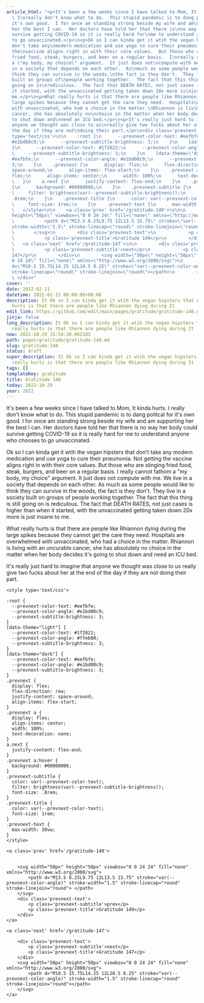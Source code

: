 ```yaml
---
article_html: "<p>It's been a few weeks since I have talked to Mom, It kinda hurts.
  \ I\nreally don't know what to do.  This stupid pandemic is to dang politcal\nfor
  it's own good.  I for once am standing strong beside my wife and am\nsupporting
  her the best I can.  Her doctors have told her that there is\nno way her body could
  survive getting COVID-19 so it is really hard for\nme to understand anyone who chooses
  to go unvaccinated.</p>\n<p>Ok so I can kinda get it wtih the vegan hipsters that
  don't take any\nmodern medication and use yoga to cure their pneumonia.  Not getting
  the\nvaccine aligns right in with their core values.  But those who are\nslinging
  fried food, steak, burgers, and beer on a regular basis.  I\nreally cannot fathom
  a \"my body, my choice\" argument.  It just does not\ncompute with me.  We live
  in a society that depends on each other.  As\nmuch as some people would like to
  think they can survive in the woods,\nthe fact is they don't.  They live in a society
  built on groups of\npeople working together.  The fact that this thing is still
  going on is\nrediculous.  The fact that DEATH RATES, not just cases is higher than\nwhen
  it started, with the unvaccinated getting taken down 20x more is\njust insane to
  me.</p>\n<p>What really hurts is that there are people like Rhiannon dying during\nthe
  large spikes because they cannot get the care they need.  Hospitals\nare overwhelmed
  with unvaccinated, who had a choice in the matter.\nRhiannon is living with an uncurable
  cancer, she has absolutely no\nchoice in the matter when her body decides it's going
  to shut down and\nneed an ICU bed.</p>\n<p>It's really just hard to imagine that
  anyone we thought was close to us\nreally give two fucks about her at the end of
  the day if they are not\ndoing their part.</p>\n<div class='prevnext'>\n\n    <style
  type='text/css'>\n\n    :root {\n      --prevnext-color-text: #eefbfe;\n      --prevnext-color-angle:
  #e1bd00c9;\n      --prevnext-subtitle-brightness: 3;\n    }\n    [data-theme=\"light\"]
  {\n      --prevnext-color-text: #1f2022;\n      --prevnext-color-angle: #ffeb00;\n
  \     --prevnext-subtitle-brightness: 3;\n    }\n    [data-theme=\"dark\"] {\n      --prevnext-color-text:
  #eefbfe;\n      --prevnext-color-angle: #e1bd00c9;\n      --prevnext-subtitle-brightness:
  3;\n    }\n    .prevnext {\n      display: flex;\n      flex-direction: row;\n      justify-content:
  space-around;\n      align-items: flex-start;\n    }\n    .prevnext a {\n      display:
  flex;\n      align-items: center;\n      width: 100%;\n      text-decoration: none;\n
  \   }\n    a.next {\n      justify-content: flex-end;\n    }\n    .prevnext a:hover
  {\n      background: #00000006;\n    }\n    .prevnext-subtitle {\n      color: var(--prevnext-color-text);\n
  \     filter: brightness(var(--prevnext-subtitle-brightness));\n      font-size:
  .8rem;\n    }\n    .prevnext-title {\n      color: var(--prevnext-color-text);\n
  \     font-size: 1rem;\n    }\n    .prevnext-text {\n      max-width: 30vw;\n    }\n
  \   </style>\n\n    <a class='prev' href='/gratitude-149'>\n\n\n        <svg width=\"50px\"
  height=\"50px\" viewbox=\"0 0 24 24\" fill=\"none\" xmlns=\"http://www.w3.org/2000/svg\">\n
  \           <path d=\"M13.5 8.25L9.75 12L13.5 15.75\" stroke=\"var(--prevnext-color-angle)\"
  stroke-width=\"1.5\" stroke-linecap=\"round\" stroke-linejoin=\"round\"> </path>\n
  \       </svg>\n        <div class='prevnext-text'>\n            <p class='prevnext-subtitle'>prev</p>\n
  \           <p class='prevnext-title'>Gratitude 149</p>\n        </div>\n    </a>\n\n
  \   <a class='next' href='/gratitude-147'>\n\n        <div class='prevnext-text'>\n
  \           <p class='prevnext-subtitle'>next</p>\n            <p class='prevnext-title'>Gratitude
  147</p>\n        </div>\n        <svg width=\"50px\" height=\"50px\" viewbox=\"0
  0 24 24\" fill=\"none\" xmlns=\"http://www.w3.org/2000/svg\">\n            <path
  d=\"M10.5 15.75L14.25 12L10.5 8.25\" stroke=\"var(--prevnext-color-angle)\" stroke-width=\"1.5\"
  stroke-linecap=\"round\" stroke-linejoin=\"round\"></path>\n        </svg>\n    </a>\n
  \ </div>"
cover: ''
date: 2022-02-11
datetime: 2022-02-11 00:00:00+00:00
description: It Ok so I can kinda get it wtih the vegan hipsters that don What really
  hurts is that there are people like Rhiannon dying during It
edit_link: https://github.com/edit/main/pages/gratitude/gratitude-148.md
jinja: false
long_description: It Ok so I can kinda get it wtih the vegan hipsters that don What
  really hurts is that there are people like Rhiannon dying during It
now: 2022-10-29 15:54:38.062182
path: pages/gratitude/gratitude-148.md
slug: gratitude-148
status: draft
super_description: It Ok so I can kinda get it wtih the vegan hipsters that don What
  really hurts is that there are people like Rhiannon dying during It
tags: []
templateKey: gratitude
title: Gratitude 148
today: 2022-10-29
year: 2022
---
```


It's been a few weeks since I have talked to Mom, It kinda hurts.  I
really don't know what to do.  This stupid pandemic is to dang politcal
for it's own good.  I for once am standing strong beside my wife and am
supporting her the best I can.  Her doctors have told her that there is
no way her body could survive getting COVID-19 so it is really hard for
me to understand anyone who chooses to go unvaccinated.

Ok so I can kinda get it wtih the vegan hipsters that don't take any
modern medication and use yoga to cure their pneumonia.  Not getting the
vaccine aligns right in with their core values.  But those who are
slinging fried food, steak, burgers, and beer on a regular basis.  I
really cannot fathom a "my body, my choice" argument.  It just does not
compute with me.  We live in a society that depends on each other.  As
much as some people would like to think they can survive in the woods,
the fact is they don't.  They live in a society built on groups of
people working together.  The fact that this thing is still going on is
rediculous.  The fact that DEATH RATES, not just cases is higher than
when it started, with the unvaccinated getting taken down 20x more is
just insane to me.

What really hurts is that there are people like Rhiannon dying during
the large spikes because they cannot get the care they need.  Hospitals
are overwhelmed with unvaccinated, who had a choice in the matter.
Rhiannon is living with an uncurable cancer, she has absolutely no
choice in the matter when her body decides it's going to shut down and
need an ICU bed.

It's really just hard to imagine that anyone we thought was close to us
really give two fucks about her at the end of the day if they are not
doing their part.
<div class='prevnext'>

    <style type='text/css'>

    :root {
      --prevnext-color-text: #eefbfe;
      --prevnext-color-angle: #e1bd00c9;
      --prevnext-subtitle-brightness: 3;
    }
    [data-theme="light"] {
      --prevnext-color-text: #1f2022;
      --prevnext-color-angle: #ffeb00;
      --prevnext-subtitle-brightness: 3;
    }
    [data-theme="dark"] {
      --prevnext-color-text: #eefbfe;
      --prevnext-color-angle: #e1bd00c9;
      --prevnext-subtitle-brightness: 3;
    }
    .prevnext {
      display: flex;
      flex-direction: row;
      justify-content: space-around;
      align-items: flex-start;
    }
    .prevnext a {
      display: flex;
      align-items: center;
      width: 100%;
      text-decoration: none;
    }
    a.next {
      justify-content: flex-end;
    }
    .prevnext a:hover {
      background: #00000006;
    }
    .prevnext-subtitle {
      color: var(--prevnext-color-text);
      filter: brightness(var(--prevnext-subtitle-brightness));
      font-size: .8rem;
    }
    .prevnext-title {
      color: var(--prevnext-color-text);
      font-size: 1rem;
    }
    .prevnext-text {
      max-width: 30vw;
    }
    </style>
    
    <a class='prev' href='/gratitude-149'>
    

        <svg width="50px" height="50px" viewbox="0 0 24 24" fill="none" xmlns="http://www.w3.org/2000/svg">
            <path d="M13.5 8.25L9.75 12L13.5 15.75" stroke="var(--prevnext-color-angle)" stroke-width="1.5" stroke-linecap="round" stroke-linejoin="round"> </path>
        </svg>
        <div class='prevnext-text'>
            <p class='prevnext-subtitle'>prev</p>
            <p class='prevnext-title'>Gratitude 149</p>
        </div>
    </a>
    
    <a class='next' href='/gratitude-147'>
    
        <div class='prevnext-text'>
            <p class='prevnext-subtitle'>next</p>
            <p class='prevnext-title'>Gratitude 147</p>
        </div>
        <svg width="50px" height="50px" viewbox="0 0 24 24" fill="none" xmlns="http://www.w3.org/2000/svg">
            <path d="M10.5 15.75L14.25 12L10.5 8.25" stroke="var(--prevnext-color-angle)" stroke-width="1.5" stroke-linecap="round" stroke-linejoin="round"></path>
        </svg>
    </a>
  </div>